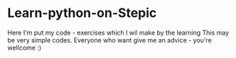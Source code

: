 # Learn-python-on-Stepic
Here  I'm  put  my  code - exercises which I wil make by  the  learning
This  may be  very simple  codes. Everyone  who want  give  me  an advice - you're  wellcome :)
